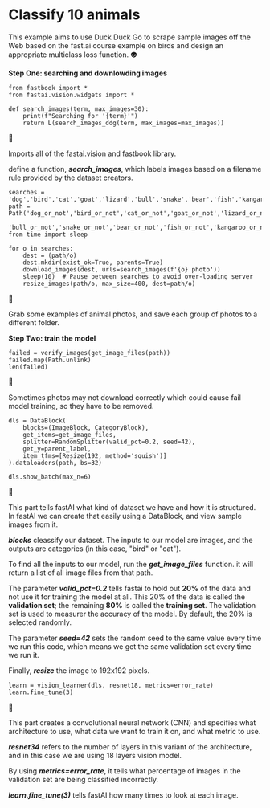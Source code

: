 # Classify 10 animals

This example aims to use Duck Duck Go to scrape sample images off the Web based on the fast.ai course
example on birds and design an appropriate multiclass loss function. :alien:

**Step One: searching and downlowding images**
```
from fastbook import *
from fastai.vision.widgets import *

def search_images(term, max_images=30):
    print(f"Searching for '{term}'")
    return L(search_images_ddg(term, max_images=max_images))
```
:memo:

Imports all of the fastai.vision and fastbook library.

define a function, **_search_images_**, which labels images based on a filename rule provided by the dataset creators.

```
searches = 'dog','bird','cat','goat','lizard','bull','snake','bear','fish','kangaroo'
path = Path('dog_or_not','bird_or_not','cat_or_not','goat_or_not','lizard_or_not',
           'bull_or_not','snake_or_not','bear_or_not','fish_or_not','kangaroo_or_not')
from time import sleep

for o in searches:
    dest = (path/o)
    dest.mkdir(exist_ok=True, parents=True)
    download_images(dest, urls=search_images(f'{o} photo'))
    sleep(10)  # Pause between searches to avoid over-loading server
    resize_images(path/o, max_size=400, dest=path/o)
```
:memo:

Grab some examples of animal photos, and save each group of photos to a different folder.

**Step Two: train the model**
```
failed = verify_images(get_image_files(path))
failed.map(Path.unlink)
len(failed)
```
:memo:

Sometimes photos may not download correctly which could cause fail model training, so they have to be removed.

```
dls = DataBlock(
    blocks=(ImageBlock, CategoryBlock), 
    get_items=get_image_files, 
    splitter=RandomSplitter(valid_pct=0.2, seed=42),
    get_y=parent_label,
    item_tfms=[Resize(192, method='squish')]
).dataloaders(path, bs=32)

dls.show_batch(max_n=6)
```
:memo:

This part tells fastAI what kind of dataset we have and how it is structured. 
In fastAI we can create that easily using a DataBlock, and view sample images from it.

**_blocks_** cleassify our dataset. The inputs to our model are images, and the outputs are categories (in this case, "bird" or "cat").

To find all the inputs to our model, run the **_get_image_files_** function. it will return a list of all image files from that path.

The parameter **_valid_pct=0.2_** tells fastai to hold out **20%** of the data and not use it for training the model at all. This 20% of the data is called the **validation set**; the remaining **80%** is called the **training set**. The validation set is used to measurer the accuracy of the model. By default, the 20% is selected randomly.

The parameter **_seed=42_** sets the random seed to the same value every time we run this code, which means we get the same validation set every time we run it. 

Finally, **_resize_** the image to 192x192 pixels.

```
learn = vision_learner(dls, resnet18, metrics=error_rate)
learn.fine_tune(3)
```
:memo:

This part creates a convolutional neural network (CNN) and specifies what architecture to use, what data we want to train it on, and what metric to use.

**_resnet34_** refers to the number of layers in this variant of the architecture, and in this case we are using 18 layers vision model.

By using **_metrics=error_rate_**, it tells what percentage of images in the validation set are being classified incorrectly.

**_learn.fine_tune(3)_** tells fastAI how many times to look at each image.


















